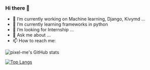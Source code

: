 ### Hi there 👋


<!-- **pixel-me/pixel-me** is a ✨ _special_ ✨ repository because its `README.md` (this file) appears on your GitHub profile. -->


- 🔭 I’m currently working on Machine learning, Django, Kivymd ...
- 🌱 I’m currently learning frameworks in python
- 👯 I’m looking for Internship ...
- 💬 Ask me about ...
- 📫 How to reach me: 

<!-- [![pixel-me's GitHub stats](https://github-readme-stats.vercel.app/api?username=pixel-me)](https://https://github.com/pixel-me/github-readme-stats) -->
<!-- ![pixel-me's GitHub stats](https://github-readme-stats.vercel.app/api?username=pixel-me&hide=contribs,prs) -->
![pixel-me's GitHub stats](https://github-readme-stats.vercel.app/api?username=pixel-me&count_private=true&theme=radical)
<!-- ![pixel-me's GitHub stats](https://github-readme-stats.vercel.app/api?username=pixel-me&show_icons=true&theme=radical) -->
[![Top Langs](https://github-readme-stats.vercel.app/api/top-langs/?username=pixel-me)](https://github.com/pixel-me/github-readme-stats)



